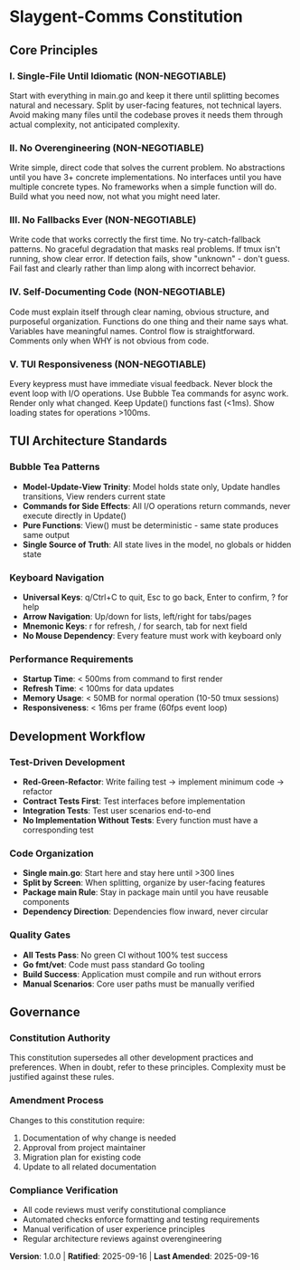 # Slaygent-Comms Constitution

## Core Principles

### I. Single-File Until Idiomatic (NON-NEGOTIABLE)
Start with everything in main.go and keep it there until splitting becomes natural and necessary. Split by user-facing features, not technical layers. Avoid making many files until the codebase proves it needs them through actual complexity, not anticipated complexity.

### II. No Overengineering (NON-NEGOTIABLE)
Write simple, direct code that solves the current problem. No abstractions until you have 3+ concrete implementations. No interfaces until you have multiple concrete types. No frameworks when a simple function will do. Build what you need now, not what you might need later.

### III. No Fallbacks Ever (NON-NEGOTIABLE)
Write code that works correctly the first time. No try-catch-fallback patterns. No graceful degradation that masks real problems. If tmux isn't running, show clear error. If detection fails, show "unknown" - don't guess. Fail fast and clearly rather than limp along with incorrect behavior.

### IV. Self-Documenting Code (NON-NEGOTIABLE)
Code must explain itself through clear naming, obvious structure, and purposeful organization. Functions do one thing and their name says what. Variables have meaningful names. Control flow is straightforward. Comments only when WHY is not obvious from code.

### V. TUI Responsiveness (NON-NEGOTIABLE)
Every keypress must have immediate visual feedback. Never block the event loop with I/O operations. Use Bubble Tea commands for async work. Render only what changed. Keep Update() functions fast (<1ms). Show loading states for operations >100ms.

## TUI Architecture Standards

### Bubble Tea Patterns
- **Model-Update-View Trinity**: Model holds state only, Update handles transitions, View renders current state
- **Commands for Side Effects**: All I/O operations return commands, never execute directly in Update()
- **Pure Functions**: View() must be deterministic - same state produces same output
- **Single Source of Truth**: All state lives in the model, no globals or hidden state

### Keyboard Navigation
- **Universal Keys**: q/Ctrl+C to quit, Esc to go back, Enter to confirm, ? for help
- **Arrow Navigation**: Up/down for lists, left/right for tabs/pages
- **Mnemonic Keys**: r for refresh, / for search, tab for next field
- **No Mouse Dependency**: Every feature must work with keyboard only

### Performance Requirements
- **Startup Time**: < 500ms from command to first render
- **Refresh Time**: < 100ms for data updates
- **Memory Usage**: < 50MB for normal operation (10-50 tmux sessions)
- **Responsiveness**: < 16ms per frame (60fps event loop)

## Development Workflow

### Test-Driven Development
- **Red-Green-Refactor**: Write failing test → implement minimum code → refactor
- **Contract Tests First**: Test interfaces before implementation
- **Integration Tests**: Test user scenarios end-to-end
- **No Implementation Without Tests**: Every function must have a corresponding test

### Code Organization
- **Single main.go**: Start here and stay here until >300 lines
- **Split by Screen**: When splitting, organize by user-facing features
- **Package main Rule**: Stay in package main until you have reusable components
- **Dependency Direction**: Dependencies flow inward, never circular

### Quality Gates
- **All Tests Pass**: No green CI without 100% test success
- **Go fmt/vet**: Code must pass standard Go tooling
- **Build Success**: Application must compile and run without errors
- **Manual Scenarios**: Core user paths must be manually verified

## Governance

### Constitution Authority
This constitution supersedes all other development practices and preferences. When in doubt, refer to these principles. Complexity must be justified against these rules.

### Amendment Process
Changes to this constitution require:
1. Documentation of why change is needed
2. Approval from project maintainer
3. Migration plan for existing code
4. Update to all related documentation

### Compliance Verification
- All code reviews must verify constitutional compliance
- Automated checks enforce formatting and testing requirements
- Manual verification of user experience principles
- Regular architecture reviews against overengineering

**Version**: 1.0.0 | **Ratified**: 2025-09-16 | **Last Amended**: 2025-09-16